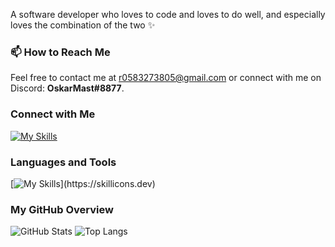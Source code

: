 
A software developer who loves to code and loves to do well, and especially loves the combination of the two ✨


### 📫 How to Reach Me
Feel free to contact me at [r0583273805@gmail.com](mailto:r0583273805@gmail.com) or connect with me on Discord: **OskarMast#8877**.

### Connect with Me
[![My Skills](https://skillicons.dev/icons?i=gmail)](mailto:r0583273805@gmail.com)

### Languages and Tools
[![My Skills](https://skillicons.dev/icons?i=js,html,css,java,nodejs,gcp,react,git,docker,angular,c,cs,cpp,css,dotnet,eclipse,github,html,materialui,mongodb,pycharm,py,visualstudio,vscode,)](https://skillicons.dev)

### My GitHub Overview
![GitHub Stats](https://github-readme-stats.vercel.app/api?username=rachelyWinter&show_icons=true&theme=radical)
![Top Langs](https://github-readme-stats.vercel.app/api/top-langs/?username=rachelyWinter&layout=compact&theme=radical)

